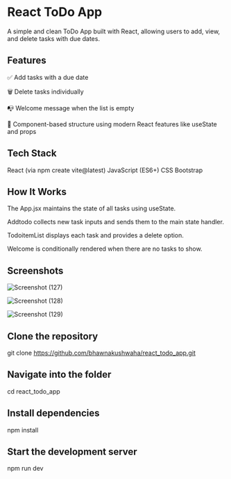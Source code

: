# React ToDo App
A simple and clean ToDo App built with React, allowing users to add, view, and delete tasks with due dates.


## Features
✅ Add tasks with a due date

🗑️ Delete tasks individually

📭 Welcome message when the list is empty

🎯 Component-based structure using modern React features like useState and props


## Tech Stack
React (via npm create vite@latest)
JavaScript (ES6+)
CSS
Bootstrap


## How It Works
The App.jsx maintains the state of all tasks using useState.

Addtodo collects new task inputs and sends them to the main state handler.

TodoitemList displays each task and provides a delete option.

Welcome is conditionally rendered when there are no tasks to show.

## Screenshots
![Screenshot (127)](https://github.com/user-attachments/assets/e7d88401-2868-49b8-a55a-f1fed8151cea)

![Screenshot (128)](https://github.com/user-attachments/assets/d686186a-ba7b-4fd8-ab08-0856bc8dbf1c)


![Screenshot (129)](https://github.com/user-attachments/assets/24250ef3-3bd4-4a0c-b804-c69928eb94c8)


## Clone the repository
git clone https://github.com/bhawnakushwaha/react_todo_app.git

## Navigate into the folder
cd react_todo_app


## Install dependencies
npm install

## Start the development server
npm run dev
